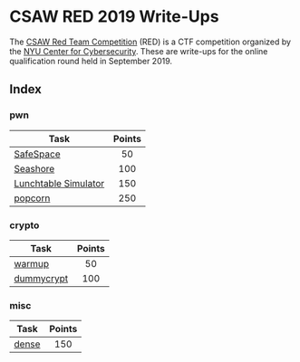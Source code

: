 # CSAW RED 2019 Write-Ups

The [CSAW Red Team Competition](https://csaw.engineering.nyu.edu/RED/faq) (RED) is a CTF competition organized by the [NYU Center for Cybersecurity](http://cyber.nyu.edu/). These are write-ups for the online qualification round held in September 2019.

## Index

### pwn

| Task                                                                | Points           |
|---------------------------------------------------------------------|:----------------:|
| [SafeSpace](pwn/SafeSpace)                                          |         50       |
| [Seashore](pwn/Seashore)                                            |        100       |
| [Lunchtable Simulator](pwn/Lunchtable%20Simulator)                  |        150       |
| [popcorn](pwn/popcorn)                                              |        250       |

### crypto

| Task                                                                | Points           |
|---------------------------------------------------------------------|:----------------:|
| [warmup](crypto/warmup)                                             |         50       |
| [dummycrypt](crypto/dummycrypt)                                     |        100       |

### misc

| Task                                                                | Points           |
|---------------------------------------------------------------------|:----------------:|
| [dense](misc/dense)                                                 |        150       |
